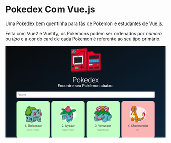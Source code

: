 # Pokedex Com Vue.js

Uma Pokedex bem quentinha para fãs de Pokemon e estudantes de Vue.js.

Feita com Vue2 e Vuetify, os Pokemons podem ser ordenados por _número_ ou _tipo_ e a cor do card de cada Pokemon é referente ao seu tipo primário.

![alt text](public/pokedex-sample.png)
